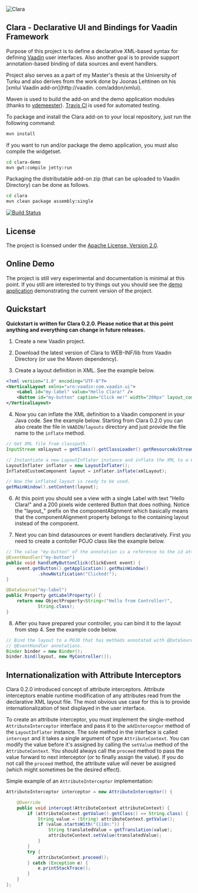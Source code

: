 ![Clara](https://github.com/tehapo/Clara/raw/99386831b5c2f3fc1e916180b1b60c796c2cd0ad/dist/img/clara-logo-150x174.png)

## Clara - Declarative UI and Bindings for Vaadin Framework

Purpose of this project is to define a declarative XML-based syntax for defining [Vaadin](https://vaadin.com) user interfaces. Also another goal is to provide support annotation-based binding of data sources and event handlers.

Project also serves as a part of my Master's thesis at the University of Turku and also derives from the work done by Joonas Lehtinen on his [xmlui Vaadin add-on](http://vaadin.
com/addon/xmlui).

Maven is used to build the add-on and the demo application modules (thanks to [vdemeester](https://github.com/vdemeester)). [Travis CI](http://travis-ci.org/) is used for automated testing.

To package and install the Clara add-on to your local repository, just run the following command:
```bash
mvn install
```

If you want to run and/or package the demo application, you must also compile the widgetset.
```bash
cd clara-demo
mvn gwt:compile jetty:run
```

Packaging the distributable add-on zip (that can be uploaded to Vaadin Directory) can be done as follows.
```bash
cd clara
mvn clean package assembly:single
```


[![Build Status](https://secure.travis-ci.org/tehapo/Clara.png)](http://travis-ci.org/tehapo/Clara)

## License

The project is licensed under the [Apache License, Version 2.0](http://www.apache.org/licenses/LICENSE-2.0.html).

## Online Demo

The project is still very experimental and documentation is minimal at this point. If you still are interested to try things out you should see the [demo application](http://teemu.virtuallypreinstalled.com/clara) demonstrating the current version of the project.

## Quickstart

**Quickstart is written for Clara 0.2.0. Please notice that at this point anything and everything can change in future releases.**

1) Create a new Vaadin project.

2) Download the latest version of Clara to WEB-INF/lib from Vaadin Directory (or use the Maven dependency).

3) Create a layout definition in XML. See the example below.

```xml
<?xml version="1.0" encoding="UTF-8"?>
<VerticalLayout xmlns="urn:vaadin:com.vaadin.ui">
    <Label id="my-label" value="Hello Clara!" />
    <Button id="my-button" caption="Click me!" width="200px" layout_componentAlignment="MIDDLE_CENTER" />
</VerticalLayout>
```

4) Now you can inflate the XML definition to a Vaadin component in your Java code. See the example below. Starting from Clara 0.2.0 you can also create the file in ```VAADIN/layouts``` directory and just provide the file name to the ```inflate``` method.

```java
// Get XML file from classpath.
InputStream xmlLayout = getClass().getClassLoader().getResourceAsStream("xml-layout.xml");

// Instantiate a new LayoutInflater instance and inflate the XML to a CustomComponent.
LayoutInflater inflater = new LayoutInflater();
InflatedCustomComponent layout = inflater.inflate(xmlLayout);

// Now the inflated layout is ready to be used.
getMainWindow().setContent(layout);
```

6) At this point you should see a view with a single Label with text "Hello Clara!" and a 200 pixels wide centered Button that does nothing. Notice the "layout_" prefix on the componentAlignment which basically means that the componentAlignment property belongs to the containing layout instead of the component.

7) Next you can bind datasources or event handlers declaratively. First you need to create a contoller POJO class like the example below.

```java
// The value "my-button" of the annotation is a reference to the id attribute in the XML layout.
@EventHandler("my-button")
public void handleMyButtonClick(ClickEvent event) {
    event.getButton().getApplication().getMainWindow()
            .showNotification("Clicked!");
}

@DataSource("my-label")
public Property getLabelProperty() {
    return new ObjectProperty<String>("Hello from Controller!",
            String.class);
}
```

8) After you have prepared your controller, you can bind it to the layout from step 4. See the example code below.
```java
// Bind the layout to a POJO that has methods annotated with @DataSource and/or
// @EventHandler annotations.
Binder binder = new Binder();
binder.bind(layout, new MyController());
```

## Internationalization with Attribute Interceptors

Clara 0.2.0 introduced concept of attribute interceptors. Attribute interceptors enable runtime modification of any attributes read from the declarative XML layout file. The most obvious use case for this is to provide internationalization of text displayed in the user interface.

To create an attribute interceptor, you must implement the single-method ```AttributeInterceptor``` interface and pass it to the ```addInterceptor``` method of the ```LayoutInflater``` instance. The sole method in the interface is called ```intercept``` and it takes a single argument of type ```AttributeContext```. You can modify the value before it's assigned  by calling the ```setValue``` method of the ```AttributeContext```. You should always call the ```proceed``` method to pass the value forward to next interceptor (or to finally assign the value). If you do not call the ```proceed``` method, the attribute value will never be assigned (which might sometimes be the desired effect).

Simple example of an ```AttributeInterceptor``` implementation:

```java
AttributeInterceptor interceptor = new AttributeInterceptor() {

    @Override
    public void intercept(AttributeContext attributeContext) {
        if (attributeContext.getValue().getClass() == String.class) {
            String value = (String) attributeContext.getValue();
            if (value.startsWith("{i18n:")) {
                String translatedValue = getTranslation(value);
                attributeContext.setValue(translatedValue);
            }
        }
        try {
            attributeContext.proceed();
        } catch (Exception e) {
            e.printStackTrace();
        }
    }
};
```